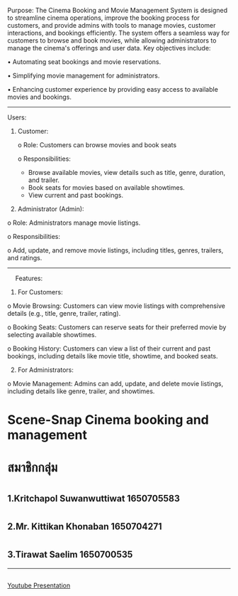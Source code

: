 Purpose:
The Cinema Booking and Movie Management System is designed to streamline cinema operations, improve the booking process for customers, and provide admins with tools to manage movies, customer interactions, and bookings efficiently. The system offers a seamless way for customers to browse and book movies, while allowing administrators to manage the cinema's offerings and user data.
Key objectives include:

•	Automating seat bookings and movie reservations.

•	Simplifying movie management for administrators.

•	Enhancing customer experience by providing easy access to available movies and bookings.
________________________________________
Users:

1.	Customer:

    o	Role: Customers can browse movies and book seats

    o	Responsibilities:

      -	Browse available movies, view details such as title, genre, duration, and trailer.
      -	Book seats for movies based on available showtimes.
      -	View current and past bookings.
2.	Administrator (Admin):

o	Role: Administrators manage movie listings.

o	Responsibilities:

o	Add, update, and remove movie listings, including titles, genres, trailers, and ratings.
________________________________________
 
Features:

1.	For Customers:

o	Movie Browsing: Customers can view movie listings with comprehensive details (e.g., title, genre, trailer, rating).

o	Booking Seats: Customers can reserve seats for their preferred movie by selecting available showtimes.

o	Booking History: Customers can view a list of their current and past bookings, including details like movie title, showtime, and booked seats.

2.	For Administrators:

o	Movie Management: Admins can add, update, and delete movie listings, including details like genre, trailer, and showtimes.

# Scene-Snap Cinema booking and management
# สมาชิกกลุ่ม
# <sup><sub>1.Kritchapol Suwanwuttiwat​ 1650705583 </sub></sup>
# <sup><sub>2.Mr. Kittikan Khonaban  1650704271 </sub></sup>
# <sup><sub>3.Tirawat Saelim 1650700535 </sub></sup>
-----------------------------------------------------------------------------------------
##
[Youtube Presentation](https://youtu.be/LHBpvh_nqkg)
